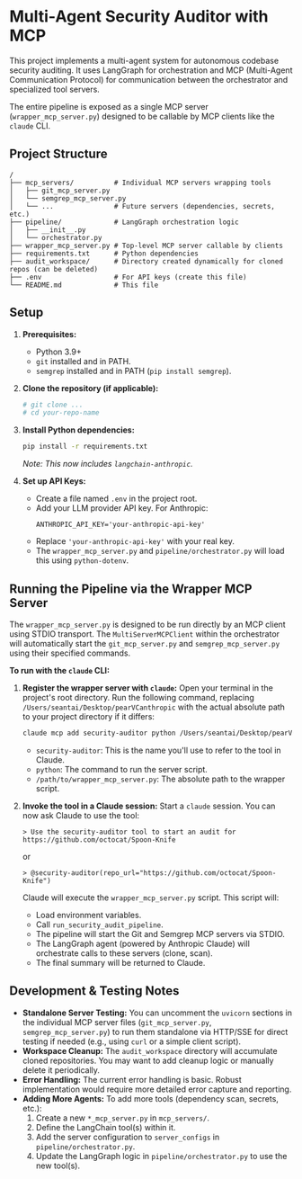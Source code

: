 # Multi-Agent Security Auditor with MCP

This project implements a multi-agent system for autonomous codebase security auditing.
It uses LangGraph for orchestration and MCP (Multi-Agent Communication Protocol) for communication between the orchestrator and specialized tool servers.

The entire pipeline is exposed as a single MCP server (`wrapper_mcp_server.py`) designed to be callable by MCP clients like the `claude` CLI.

## Project Structure

```
/
├── mcp_servers/          # Individual MCP servers wrapping tools
│   ├── git_mcp_server.py
│   └── semgrep_mcp_server.py
│   └── ...               # Future servers (dependencies, secrets, etc.)
├── pipeline/             # LangGraph orchestration logic
│   ├── __init__.py
│   └── orchestrator.py
├── wrapper_mcp_server.py # Top-level MCP server callable by clients
├── requirements.txt      # Python dependencies
├── audit_workspace/      # Directory created dynamically for cloned repos (can be deleted)
├── .env                  # For API keys (create this file)
└── README.md             # This file
```

## Setup

1.  **Prerequisites:**
    *   Python 3.9+
    *   `git` installed and in PATH.
    *   `semgrep` installed and in PATH (`pip install semgrep`).

2.  **Clone the repository (if applicable):**
    ```bash
    # git clone ...
    # cd your-repo-name
    ```

3.  **Install Python dependencies:**
    ```bash
    pip install -r requirements.txt
    ```
    *Note: This now includes `langchain-anthropic`.*

4.  **Set up API Keys:**
    *   Create a file named `.env` in the project root.
    *   Add your LLM provider API key. For Anthropic:
        ```
        ANTHROPIC_API_KEY='your-anthropic-api-key'
        ```
    *   Replace `'your-anthropic-api-key'` with your real key.
    *   The `wrapper_mcp_server.py` and `pipeline/orchestrator.py` will load this using `python-dotenv`.

## Running the Pipeline via the Wrapper MCP Server

The `wrapper_mcp_server.py` is designed to be run directly by an MCP client using STDIO transport. The `MultiServerMCPClient` within the orchestrator will automatically start the `git_mcp_server.py` and `semgrep_mcp_server.py` using their specified commands.

**To run with the `claude` CLI:**

1.  **Register the wrapper server with `claude`:**
    Open your terminal in the project's root directory.
    Run the following command, replacing `/Users/seantai/Desktop/pearVCanthropic` with the actual absolute path to your project directory if it differs:

    ```bash
    claude mcp add security-auditor python /Users/seantai/Desktop/pearVCanthropic/wrapper_mcp_server.py
    ```

    *   `security-auditor`: This is the name you'll use to refer to the tool in Claude.
    *   `python`: The command to run the server script.
    *   `/path/to/wrapper_mcp_server.py`: The absolute path to the wrapper script.

2.  **Invoke the tool in a Claude session:**
    Start a `claude` session. You can now ask Claude to use the tool:

    ```
    > Use the security-auditor tool to start an audit for https://github.com/octocat/Spoon-Knife
    ```
    or
    ```
    > @security-auditor(repo_url="https://github.com/octocat/Spoon-Knife")
    ```

    Claude will execute the `wrapper_mcp_server.py` script. This script will:
    *   Load environment variables.
    *   Call `run_security_audit_pipeline`.
    *   The pipeline will start the Git and Semgrep MCP servers via STDIO.
    *   The LangGraph agent (powered by Anthropic Claude) will orchestrate calls to these servers (clone, scan).
    *   The final summary will be returned to Claude.

## Development & Testing Notes

*   **Standalone Server Testing:** You can uncomment the `uvicorn` sections in the individual MCP server files (`git_mcp_server.py`, `semgrep_mcp_server.py`) to run them standalone via HTTP/SSE for direct testing if needed (e.g., using `curl` or a simple client script).
*   **Workspace Cleanup:** The `audit_workspace` directory will accumulate cloned repositories. You may want to add cleanup logic or manually delete it periodically.
*   **Error Handling:** The current error handling is basic. Robust implementation would require more detailed error capture and reporting.
*   **Adding More Agents:** To add more tools (dependency scan, secrets, etc.):
    1.  Create a new `*_mcp_server.py` in `mcp_servers/`.
    2.  Define the LangChain tool(s) within it.
    3.  Add the server configuration to `server_configs` in `pipeline/orchestrator.py`.
    4.  Update the LangGraph logic in `pipeline/orchestrator.py` to use the new tool(s).
